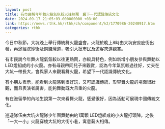 ```yaml
---
layout: post
title: 有市民稱今年舞火龍氣氛較以往熱鬧　冀下一代認識傳統文化
date: 2024-09-17 21:05:03.000000000 +08:00
link: https://news.rthk.hk/rthk/ch/component/k2/1770986-20240917.htm
categories: rthk
---
```


今日中秋節，大坑晚上舉行傳統舞火龍盛會，火龍於晚上8時由大坑安庶庇街出發，再途經浣紗街及銅鑼灣道，吸引大批市民及遊客夾道觀賞。

有市民說今年舞火龍氣氛較以往更熱鬧，亦較具特色，例如新增小朋友參與舞動以LED燈組成的小火龍。亦有母親帶同兒子來觀賞，認為今年氣氛較過往好，丈夫在大坑一帶長大，會與家人來觀看舞火龍，希望下一代認識傳統文化。

有小朋友表示，能看到火龍感到很好玩，又可認識傳統，形容舞火龍的場面很壯觀，而且表演者厲害，能夠舞動既大且重的火龍。

有在港留學的內地生說第一次來看舞火龍，感覺很好，因為活動可展現中國傳統文化。

巡遊隊伍由大坑火龍隊少年團舞動由約1萬顆 LED燈組成的小火龍打頭陣，之後「一大一小」火龍穿梭大坑的大街小巷，寓意薪火相傳。
